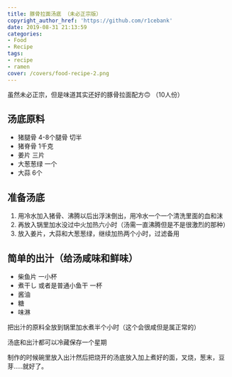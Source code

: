 ```yaml
---
title: 豚骨拉面汤底 （未必正宗版）
copyright_author_href: 'https://github.com/r1cebank'
date: 2019-08-31 21:13:59
categories:
- Food
- Recipe
tags:
- recipe
- ramen
cover: /covers/food-recipe-2.png
---
```

虽然未必正宗，但是味道其实还好的豚骨拉面配方🙃 （10人份）

## 汤底原料
- 猪腿骨 4-8个腿骨 切半
- 猪脊骨 1千克
- 姜片 三片
- 大葱葱绿 一个
- 大蒜 6个

## 准备汤底

1. 用冷水加入猪骨、沸腾以后出浮沫倒出，用冷水一个一个清洗里面的血和沫
2. 再放入锅里加水没过中火加热六小时（汤需一直沸腾但是不是很激烈的那种）
3. 放入姜片，大蒜和大葱葱绿，继续加热两个小时，过滤备用

## 简单的出汁（给汤咸味和鲜味）
- 柴鱼片 一小杯
- 煮干し 或者是普通小鱼干 一杯
- 酱油
- 糖
- 味淋

把出汁的原料全放到锅里加水煮半个小时（这个会很咸但是属正常的）

汤底和出汁都可以冷藏保存一个星期

制作的时候碗里放入出汁然后把烧开的汤底放入加上煮好的面，叉烧，葱末，豆芽.....就好了。